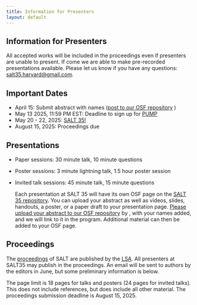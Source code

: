 ```yaml
---
title: Information for Presenters
layout: default
---
```


## Information for Presenters

All accepted works will be included in the proceedings even if presenters are unable to present.
If come we are able to make pre-recorded presentations available.
Please let us know if you have any questions: salt35.harvard@gmail.com.


## Important Dates

- April 15: Submit abstract with names ([post to our OSF repository](https://osf.io/meetings/SALT35) )
- May 13 2025, 11:59 PM  EST: Deadline to sign up for [PUMP](https://osf.io/meetings/SALT35)
- May 20 - 22, 2025: [SALT 35!](https://saltconf.github.io/salt35/conferenceprogram.html)
- August 15, 2025: Proceedings due


## Presentations

- Paper sessions: 30 minute talk, 10 minute questions
- Poster sessions: 3 minute lightning talk, 1.5 hour poster session
- Invited talk sessions: 45 minute talk, 15 minute questions

  Each presentation at SALT 35 will have its own OSF page on the [SALT 35 repository](https://osf.io/meetings/SALT35/). You can upload your abstract as well as videos, slides, handouts, a poster, or a paper draft to your presentation page. 
[Please upload your abstract to our OSF repository](https://docs.google.com/document/d/1ivLVeF4PX7eZ-S89MI1THm7mx3yhJlOIBzd1sage5CY/edit?usp=sharing) by , with your names added, and we will link to it in the program. Additional material can then be added to your OSF page.


## Proceedings

The [proceedings](https://journals.linguisticsociety.org/proceedings/index.php/SALT) of SALT are published by the [LSA](https://www.linguisticsociety.org/). All presenters at SALT35 may publish in the proceedings. An email will be sent to authors by the editors in June, but some preliminary information is below.

The page limit is 18 pages for talks and posters (24 pages for invited talks). This does not include references, but does include all other material. The proceedings submission deadline is August 15, 2025.

